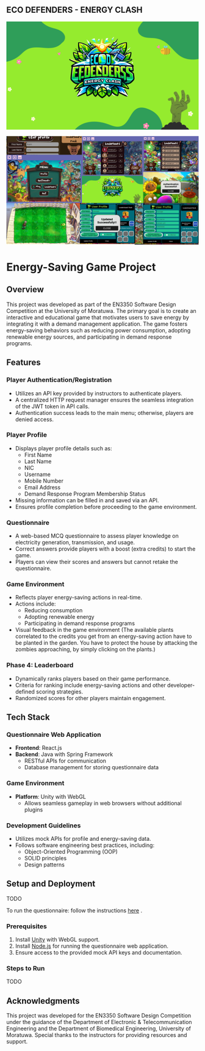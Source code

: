 ## ECO DEFENDERS - ENERGY CLASH

![ECO DEFENDERS - ENERGY CLASH](./images/intro.png)

![ECO DEFENDERS - ENERGY CLASH](./images/zombie_.png)

# Energy-Saving Game Project

## Overview
This project was developed as part of the EN3350 Software Design Competition at the University of Moratuwa. The primary goal is to create an interactive and educational game that motivates users to save energy by integrating it with a demand management application. The game fosters energy-saving behaviors such as reducing power consumption, adopting renewable energy sources, and participating in demand response programs.

## Features

### Player Authentication/Registration
- Utilizes an API key provided by instructors to authenticate players.
- A centralized HTTP request manager ensures the seamless integration of the JWT token in API calls.
- Authentication success leads to the main menu; otherwise, players are denied access.

### Player Profile
- Displays player profile details such as:
  - First Name
  - Last Name
  - NIC
  - Username
  - Mobile Number
  - Email Address
  - Demand Response Program Membership Status
- Missing information can be filled in and saved via an API.
- Ensures profile completion before proceeding to the game environment.

### Questionnaire
- A web-based MCQ questionnaire to assess player knowledge on electricity generation, transmission, and usage.
- Correct answers provide players with a boost (extra credits) to start the game.
- Players can view their scores and answers but cannot retake the questionnaire.

### Game Environment
- Reflects player energy-saving actions in real-time.
- Actions include:
  - Reducing consumption
  - Adopting renewable energy
  - Participating in demand response programs
- Visual feedback in the game environment (The available plants correlated to the credits you get from an energy-saving action have to be planted in the garden. You have to protect the house by attacking the zombies approaching, by simply clicking on the plants.)

### Phase 4: Leaderboard
- Dynamically ranks players based on their game performance.
- Criteria for ranking include energy-saving actions and other developer-defined scoring strategies.
- Randomized scores for other players maintain engagement.

## Tech Stack

### Questionnaire Web Application
- **Frontend**: React.js
- **Backend**: Java with Spring Framework
  - RESTful APIs for communication
  - Database management for storing questionnaire data

### Game Environment
- **Platform**: Unity with WebGL
  - Allows seamless gameplay in web browsers without additional plugins

### Development Guidelines
- Utilizes mock APIs for profile and energy-saving data.
- Follows software engineering best practices, including:
  - Object-Oriented Programming (OOP)
  - SOLID principles
  - Design patterns

## Setup and Deployment
TODO

To run the questionnaire: follow the instructions [here](Questionnaire.md)
.

### Prerequisites
1. Install [Unity](https://unity.com/) with WebGL support.
2. Install [Node.js](https://nodejs.org/) for running the questionnaire web application.
3. Ensure access to the provided mock API keys and documentation.

### Steps to Run
TODO

## Acknowledgments
This project was developed for the EN3350 Software Design Competition under the guidance of the Department of Electronic & Telecommunication Engineering and the Department of Biomedical Engineering, University of Moratuwa. Special thanks to the instructors for providing resources and support.
